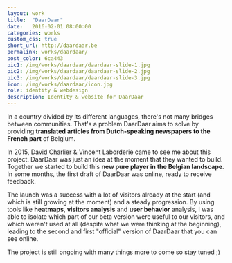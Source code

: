 ```yaml
---
layout: work
title:  "DaarDaar"
date:   2016-02-01 08:00:00
categories: works
custom_css: true
short_url: http://daardaar.be
permalink: works/daardaar/
post_color: 6ca443
pic1: /img/works/daardaar/daardaar-slide-1.jpg
pic2: /img/works/daardaar/daardaar-slide-2.jpg
pic3: /img/works/daardaar/daardaar-slide-3.jpg
icon: /img/works/daardaar/icon.jpg
role: identity & webdesign
description: Identity & website for DaarDaar
---
```

In a country divided by its different languages, there's not many bridges between communities. That's a problem DaarDaar aims to solve by providing **translated articles from Dutch-speaking newspapers to the French part** of Belgium.

In 2015, David Charlier & Vincent Laborderie came to see me about this project. DaarDaar was just an idea at the moment that they wanted to build. Together we started to build this **new pure player in the Belgian landscape**. In some months, the first draft of DaarDaar was online, ready to receive feedback.

The launch was a success with a lot of visitors already at the start (and which is still growing at the moment) and a steady progression. By using tools like **heatmaps**, **visitors analysis** and **user behavior** analysis, I was able to isolate which part of our beta version were useful to our visitors, and which weren't used at all (despite what we were thinking at the beginning), leading to the second and first "official" version of DaarDaar that you can see online.

The project is still ongoing with many things more to come so stay tuned ;)